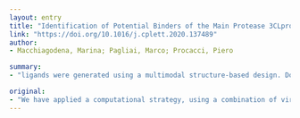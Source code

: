 ```yaml
---
layout: entry
title: "Identification of Potential Binders of the Main Protease 3CLpro of the COVID-19 via Structure-Based Ligand Design and Molecular Modeling"
link: "https://doi.org/10.1016/j.cplett.2020.137489"
author:
- Macchiagodena, Marina; Pagliai, Marco; Procacci, Piero

summary:
- "ligands were generated using a multimodal structure-based design. Docking and molecular dynamics techniques aimed at identifying lead compounds for the non-covalent inhibition of the main protease 3CLpro of the SARS-CoV2 Coronavirus. We have applied a computational strategy, using virtual screening and docking techniques."

original:
- "We have applied a computational strategy, using a combination of virtual screening, docking and molecular dynamics techniques, aimed at identifying possible lead compounds for the non-covalent inhibition of the main protease 3CLpro of the SARS-CoV2 Coronavirus. Based on the X-ray structure (PDB code: 6LU7), ligands were generated using a multimodal structure-based design and then docked to the monomer in the active state. Docking calculations show that ligand-binding is strikingly similar in SARS-CoV and SARS-CoV2 main proteases. The most potent docked ligands are found to share a common binding pattern with aromatic moieties connected by rotatable bonds in a pseudo-linear arrangement."
---
```


